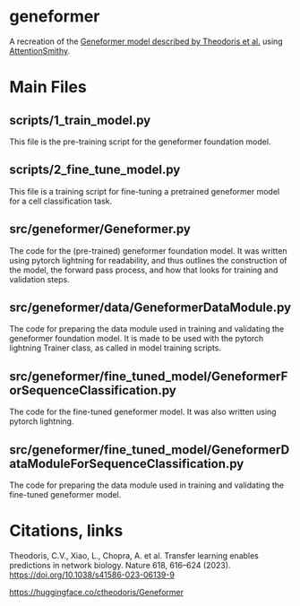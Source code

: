 # geneformer
A recreation of the [Geneformer model described by Theodoris et al.](https://doi.org/10.1038/s41586-023-06139-9) using [AttentionSmithy](https://github.com/xomicsdatascience/AttentionSmithy).

# Main Files
## scripts/1_train_model.py
This file is the pre-training script for the geneformer foundation model.

## scripts/2_fine_tune_model.py
This file is a training script for fine-tuning a pretrained geneformer model for a cell classification task.

## src/geneformer/Geneformer.py
The code for the (pre-trained) geneformer foundation model. It was written using pytorch lightning for readability, and thus outlines the construction of the model, the forward pass process, and how that looks for training and validation steps.

## src/geneformer/data/GeneformerDataModule.py
The code for preparing the data module used in training and validating the geneformer foundation model. It is made to be used with the pytorch lightning Trainer class, as called in model training scripts.

## src/geneformer/fine_tuned_model/GeneformerForSequenceClassification.py
The code for the fine-tuned geneformer model. It was also written using pytorch lightning.

## src/geneformer/fine_tuned_model/GeneformerDataModuleForSequenceClassification.py
The code for preparing the data module used in training and validating the fine-tuned geneformer model.

# Citations, links
Theodoris, C.V., Xiao, L., Chopra, A. et al. Transfer learning enables predictions in network biology. Nature 618, 616–624 (2023). https://doi.org/10.1038/s41586-023-06139-9

https://huggingface.co/ctheodoris/Geneformer
